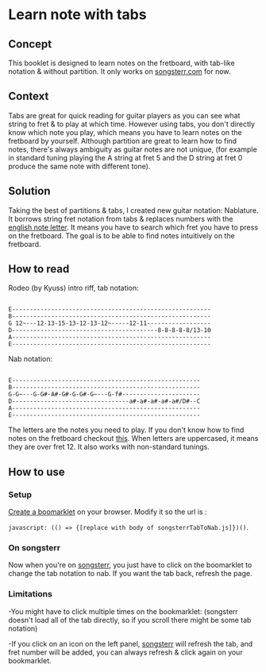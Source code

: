 # Learn note with tabs
## Concept
This booklet is designed to learn notes on the fretboard, with tab-like notation & without partition. It only works on [songsterr.com](https://www.songsterr.com/) for now.
## Context
Tabs are great for quick reading for guitar players as you can see what string to fret & to play at which time. However using tabs, you don't directly know which note you play, which means you have to learn notes on the fretboard by yourself.
Although partition are great to learn how to find notes, there's always ambiguity as guitar notes are not unique, (for example in standard tuning playing the A string at fret 5 and the D string at fret 0 produce the same note with different tone).
## Solution
Taking the best of partitions & tabs, I created new guitar notation: Nablature. 
It borrows string fret notation from tabs & replaces numbers with the [english note letter](https://en.wikipedia.org/wiki/Key_signature_names_and_translations). It means you have to search which fret you have to press on the fretboard. The goal is to be able to find notes intuitively on the fretboard.
## How to read
Rodeo (by Kyuss) intro riff, tab notation:
```

E--------------------------------------------------------
B--------------------------------------------------------
G 12~---12-13-15-13-12-13-12~-----12-11------------------ 
D-----------------------------------------8-8-8-8-8/13-10
A--------------------------------------------------------
E--------------------------------------------------------
```
Nab notation:
```

E-----------------------------------------------------
B-----------------------------------------------------
G-G~---G-G#-A#-G#-G-G#-G~---G-f#----------------------
D---------------------------------a#-a#-a#-a#-a#/D#--C
A-----------------------------------------------------
E-----------------------------------------------------
```
The letters are the notes you need to play. If you don't know how to find notes on the fretboard checkout [this](https://www.guitar-chord.org/fretboard.html).
When letters are uppercased, it means they are over fret 12.
It also works with non-standard tunings.
## How to use
### Setup
[Create a boomarklet](https://www.freecodecamp.org/news/what-are-bookmarklets/) on your browser. Modify it so the url is :

`javascript: (() => {[replace with body of songsterrTabToNab.js]})()`.

### On songsterr
Now when you're on [songsterr](songster.com), you just have to click on the boomarklet to change the tab notation to nab. If you want the tab back, refresh the page.
### Limitations
-You might have to click multiple times on the bookmarklet: (songsterr doesn't load all of the tab directly, so if you scroll there might be some tab notation)

-If you click on an icon on the left panel, [songsterr](songsterr.com) will refresh the tab, and fret number will be added, you can always refresh & click again on your bookmarklet.
